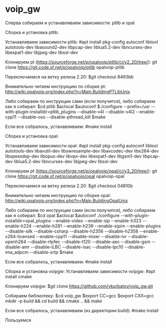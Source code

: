 # voip_gw

Сперва собираем и устанавливаем зависимости: ptlib и opal

Сборка и установка ptlib:

Устанавливаем зависимости ptlib: 
#apt install pkg-config autoconf libtool autotools-dev libasound2-dev libpcap-dev liblua5.2-dev libncurses-dev libexpat1-dev libjpeg-dev libssl-dev

Клонируем pt (https://sourceforge.net/p/opalvoip/ptlib/ci/v2_20/tree/):
git clone https://git.code.sf.net/p/opalvoip/ptlib opalvoip-ptlib

Переключаемся на ветку релиза 2.20:
$git checkout 8493bb

Внимательно читаем инструкцию по сборке pt: http://wiki.opalvoip.org/index.php?n=Main.BuildingPTLibUnix

Либо собираем по инструкции сами (если получится), либо собираем как я собирал:
$cd ptlib
$aclocal
$autoconf
$./configure --prefix=/usr --with-plugin-installdir=ptlib_plugins --disable-v4l --disable-v4l2 --enable-cpp11 --disable-oss --disable-pthread_kill
$make

Если все собралось, устанавливаем:
#make install

Сборка и установка opal:

Устанавливаем зависимости opal: 
#apt install pkg-config autoconf libtool autotools-dev libavutil-dev libswresample-dev libavcodec-dev libx264-dev libspeexdsp-dev libopus-dev libvpx-dev libexpat1-dev libgsm1-dev libpcap-dev liblua5.2-dev libncurses-dev libjpeg-dev libssl-dev

Клонируем pt (https://sourceforge.net/p/opalvoip/opal/ci/v3_20/tree/):
git clone https://git.code.sf.net/p/opalvoip/opal opalvoip-opal

Переключаемся на ветку релиза 2.20:
$git checkout 04810b

Внимательно читаем инструкцию по сборке opal: http://wiki.opalvoip.org/index.php?n=Main.BuildingOpalUnix

Либо собираем по инструкции сами (если получится), либо собираем как я собирал:
$cd opal
$aclocal
$autoconf
./configure --with-plugin-installdir=opal_plugins --enable-video --enable-sip --enable-h323 --enable-h224 --enable-h281 --enable-h239 --enable-sipim --enable-plugins --disable-silk --disable-csharp --disable-h2356 --disable-h2358 --enable-x264-licensed --enable-cpp11 --disable-mixer --disable-ivr --disable-openh264 --disable-rtpfec --disable-t120 --disable-aec --disable-gsm --disable-amr --disable-iLBC --disable-isac --disable-lpc10 --disable-ima_adpcm --disable-srtp
$make

Если все собралось, устанавливаем:
#make install

Сборка и установка voipgw:
Устанавливаем зависимости voipgw:
#apt install cmake

Клонируем voipgw:
$git clone https://github.com/vkurbatov/voip_gw.git

Собираем библиотеку:
$cd voip_gw
$export CC=gcc
$export CXX=gcc
mkdir -p build && cd build && cmake .. && make

Если все собралось, устанавливаем (из директории build):
#make install

Пользуемся

    

